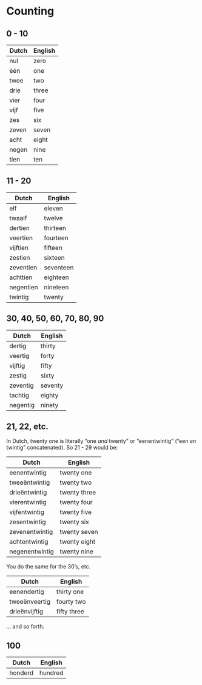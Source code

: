 # Counting

## 0 - 10

| Dutch | English |
| ----- | ------- |
| nul | zero |
| één | one |
| twee| two |
| drie | three|
| vier | four |
| vijf | five |
| zes | six |
| zeven | seven |
| acht | eight |
| negen | nine |
| tien | ten

## 11 - 20

| Dutch | English |
| ----- | ------- |
| elf | eleven |
| twaalf | twelve |
| dertien | thirteen |
| veertien | fourteen |
| vijftien | fifteen |
| zestien | sixteen |
| zeventien | seventeen |
| achttien | eighteen |
| negentien | nineteen |
| twintig | twenty |

## 30, 40, 50, 60, 70, 80, 90

| Dutch | English |
| ----- | ------- |
| dertig | thirty |
| veertig | forty |
| vijftig | fifty |
| zestig | sixty |
| zeventig | seventy |
| tachtig | eighty |
| negentig | ninety |

## 21, 22, etc.

In Dutch, twenty one is literally “one *and* twenty” or “eenentwintig” (“een *en* twintig” concatenated). So 21 - 29 would be:

| Dutch | English |
| ----- | ------- |
| eenentwintig | twenty one|
| tweeëntwintig | twenty two |
| drieëntwintig| twenty three |
| vierentwintig | twenty four |
| vijfentwintig | twenty five |
| zesentwintig | twenty six |
| zevenentwintig | twenty seven |
| achtentwintig | twenty eight |
| negenentwintig | twenty nine |

You do the same for the 30’s, etc.

| Dutch | English |
| ----- | ------- |
| eenendertig | thirty one|
| tweeënveertig | fourty two |
| drieënvijftig | fifty three |

... and so forth.

## 100

| Dutch | English |
| ----- | ------- |
| honderd | hundred |
